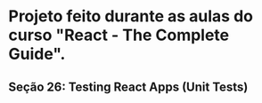 # Projeto feito durante as aulas do curso "React - The Complete Guide".
## Seção 26: Testing React Apps (Unit Tests)
